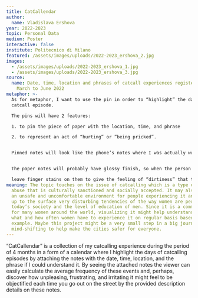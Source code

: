 ```yaml
---
title: CatCallendar
author:
  name: Vladislava Ershova
year: 2022-2023
topic: Personal Data
medium: Poster
interactive: false
institute: Politecnico di Milano
featured: /assets/images/uploads/2022-2023_ershova_2.jpg
images:
  - /assets/images/uploads/2022-2023_ershova_1.jpg
  - /assets/images/uploads/2022-2023_ershova_3.jpg
source:
  name: Date, time, location and phrases of catcall experiences registered from
    March to June 2022
metaphor: >-
  As for metaphor, I want to use the pin in order to “highlight” the day of
  catcall episode.

  The pins will have 2 features:

  1. to pin the piece of paper with the location, time, and phrase

  2. to represent an act of “hurting” or ”being pricked”.


  Pinned notes will look like the phone’s notes where I was actually writing my data when the catcalling happened in order to reflect the “realness” of that moment.


  The paper notes will probably have glossy finish, so when the person touches it, s/he would

  leave finger stains on them to give the feeling of “dirtiness” that this topic is associated with for me, as well as effect of “touching something personal” when you leave your fingerprints."
meaning: The topic touches on the issue of catcalling which is a type of verbal
  abuse that is culturally sanctioned and socially accepted. It may also create
  an unsafe and uncomfortable environment for people experiencing it and brings
  up to the surface very disturbing tendencies of the way women are perceived in
  today’s society and the level of education of men. Since it is a common issue
  for many women around the world, visualizing it might help understand others
  what and how often women have to experience it on regular basis based on my
  example. Maybe this project might be a very small step in a big journey of
  mind-shifting to help make the cities safer for everyone.
---
```

“CatCallendar” is a collection of my catcalling experience during the period of 4 months in a form of a calendar where I highlight the days of catcalling episodes by attaching the notes with the date, time, location, and the phrase if I could understand it. By seeing the attached notes the viewer can easily calculate the average frequency of these events and, perhaps, discover how unpleasing, frustrating, and irritating it might feel to be objectified each time you go out on the street by the provided description details on these notes. 